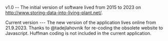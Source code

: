 v1.0 -- The initial version of software lived from 2015 to 2023 on http://www.storing-data-into-living-plant.net/.

Current version --- The new version of the application lives online from 21.9.2023. Thanks to @tadejlahovnik for re-coding the obsolete website to Javascript. Huffman coding is not included in the current application.

